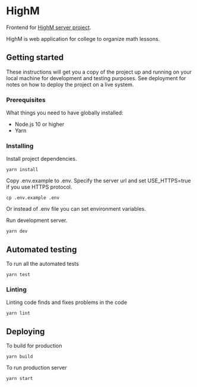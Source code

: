 # HighM
Frontend for [HighM server project](https://github.com/Romez1990/highm-server).

HighM is web application for college to organize math lessons.

## Getting started
These instructions will get you a copy of the project up and running on your
local machine for development and testing purposes. See deployment for notes on
how to deploy the project on a live system.

### Prerequisites
What things you need to have globally installed:
- Node.js 10 or higher
- Yarn

### Installing
Install project dependencies.
```shell script
yarn install
```

Copy .env.example to .env. Specify the server url and set USE_HTTPS=true if you
use HTTPS protocol.
```shell script
cp .env.example .env
```

Or instead of .env file you can set environment variables.

Run development server.
```shell script
yarn dev
```

## Automated testing
To run all the automated tests
```shell script
yarn test
```

### Linting
Linting code finds and fixes problems in the code
```shell script
yarn lint
```

## Deploying
To build for production
```shell script
yarn build
```

To run production server
```shell script
yarn start
```
